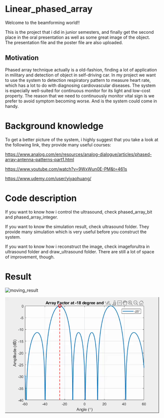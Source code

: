 # Linear_phased_array
Welcome to the beamforming world!!

This is the project that i did in junior semesters, and finally get the second place in the oral presentation as well as some great image of the object. The presentation file and the poster file are also uploaded.

## Motivation
Phased array technique actually is a old-fashion, finding a lot of application in military and detection of object in self-driving car. In my project we want to use the system to detection respiratory pattern to measure heart rate, which has a lot to do with diagnosing cardiovascular diseases. The system is especially well-suited for continuous monitor for its light and low-cost property. The reason that we need to continuously monitor vital sign is we prefer to avoid symptom becoming worse. And is the system could come in handy.  

# Background knowledge
To get a better picture of the system, i highly suggest that you take a look at the following link, they provide many useful courses:

<https://www.analog.com/en/resources/analog-dialogue/articles/phased-array-antenna-patterns-part1.html>

<https://www.youtube.com/watch?v=9WxWun0E-PM&t=461s>

<https://www.udemy.com/user/yiyaohuang/>

# Code description
If you want to know how i control the ultrasound, check phased_array_bit and phased_array_integer.

If you want to know the simulation result, check ultrasound folder. They provide many simulation which is very useful before you construct the system.

If you want to know how i reconstruct the image, check imageforultra in ultrasound folder and draw_ultrasound folder. There are still a lot of space of improvement, though.

# Result
![moving_result](result.gif)

![beam_steering](beam_steering.gif)